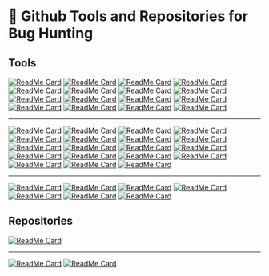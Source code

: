 # 🚀 Github Tools and Repositories for Bug Hunting 
## Tools
[![ReadMe Card](https://github-readme-stats.vercel.app/api/pin/?username=r0075h3ll&repo=Oralyzer)](https://github.com/r0075h3ll/Oralyzer)
[![ReadMe Card](https://github-readme-stats.vercel.app/api/pin/?username=ffuf&repo=ffuf)](https://github.com/ffuf/ffuf)
[![ReadMe Card](https://github-readme-stats.vercel.app/api/pin/?username=jaeles-project&repo=gospider)](https://github.com/jaeles-project/gospider)
[![ReadMe Card](https://github-readme-stats.vercel.app/api/pin/?username=dwisiswant0&repo=crlfuzz)](https://github.com/dwisiswant0/crlfuzz)
[![ReadMe Card](https://github-readme-stats.vercel.app/api/pin/?username=tomnomnom&repo=gf)](https://github.com/tomnomnom/gf)
[![ReadMe Card](https://github-readme-stats.vercel.app/api/pin/?username=sayaanalam&repo=CORS-EXPLOIT)](https://github.com/sayaanalam/CORS-EXPLOIT)
[![ReadMe Card](https://github-readme-stats.vercel.app/api/pin/?username=GerbenJavado&repo=LinkFinder)](https://github.com/GerbenJavado/LinkFinder)
[![ReadMe Card](https://github-readme-stats.vercel.app/api/pin/?username=devanshbatham&repo=FavFreak)](https://github.com/devanshbatham/FavFreak)
[![ReadMe Card](https://github-readme-stats.vercel.app/api/pin/?username=devanshbatham&repo=ParamSpider)](https://github.com/devanshbatham/ParamSpider)
[![ReadMe Card](https://github-readme-stats.vercel.app/api/pin/?username=003random&repo=getJS)](https://github.com/003random/getJS)
[![ReadMe Card](https://github-readme-stats.vercel.app/api/pin/?username=lc&repo=subjs)](https://github.com/lc/subjs)
[![ReadMe Card](https://github-readme-stats.vercel.app/api/pin/?username=s0md3v&repo=Arjun)](https://github.com/s0md3v/Arjun)
[![ReadMe Card](https://github-readme-stats.vercel.app/api/pin/?username=drwetter&repo=testssl.sh)](https://github.com/drwetter/testssl.sh)
[![ReadMe Card](https://github-readme-stats.vercel.app/api/pin/?username=OJ&repo=gobuster)](https://github.com/OJ/gobuster)
[![ReadMe Card](https://github-readme-stats.vercel.app/api/pin/?username=RedTeamPentesting&repo=monsoon)](https://github.com/RedTeamPentesting/monsoon)
[![ReadMe Card](https://github-readme-stats.vercel.app/api/pin/?username=LukaSikic&repo=subzy)](https://github.com/LukaSikic/subzy)

---

[![ReadMe Card](https://github-readme-stats.vercel.app/api/pin/?username=lc&repo=gau)](https://github.com/lc/gau)
[![ReadMe Card](https://github-readme-stats.vercel.app/api/pin/?username=tomnomnom&repo=httprobe)](https://github.com/tomnomnom/httprobe)
[![ReadMe Card](https://github-readme-stats.vercel.app/api/pin/?username=defparam&repo=smuggler)](https://github.com/defparam/smuggler)
[![ReadMe Card](https://github-readme-stats.vercel.app/api/pin/?username=tomnomnom&repo=waybackurls)](https://github.com/tomnomnom/waybackurls)
[![ReadMe Card](https://github-readme-stats.vercel.app/api/pin/?username=antichown&repo=subdomain-takeover)](https://github.com/antichown/subdomain-takeover)
[![ReadMe Card](https://github-readme-stats.vercel.app/api/pin/?username=irsdl&repo=IIS-ShortName-Scanner)](https://github.com/irsdl/IIS-ShortName-Scanner)
[![ReadMe Card](https://github-readme-stats.vercel.app/api/pin/?username=1ndianl33t&repo=Gf-Patterns)](https://github.com/1ndianl33t/Gf-Patterns)
[![ReadMe Card](https://github-readme-stats.vercel.app/api/pin/?username=epi052&repo=feroxbuster)](https://github.com/epi052/feroxbuster)
[![ReadMe Card](https://github-readme-stats.vercel.app/api/pin/?username=tomnomnom&repo=qsreplace)](https://github.com/tomnomnom/qsreplace)
[![ReadMe Card](https://github-readme-stats.vercel.app/api/pin/?username=hahwul&repo=dalfox)](https://github.com/hahwul/dalfox)
[![ReadMe Card](https://github-readme-stats.vercel.app/api/pin/?username=hakluke&repo=hakrawler)](https://github.com/hakluke/hakrawler)
[![ReadMe Card](https://github-readme-stats.vercel.app/api/pin/?username=ticarpi&repo=jwt_tool)](https://github.com/ticarpi/jwt_tool)
[![ReadMe Card](https://github-readme-stats.vercel.app/api/pin/?username=RhinoSecurityLabs&repo=IPRotate_Burp_Extension)](https://github.com/RhinoSecurityLabs/IPRotate_Burp_Extension)
[![ReadMe Card](https://github-readme-stats.vercel.app/api/pin/?username=eslam3kl&repo=crtfinder)](https://github.com/eslam3kl/crtfinder)
[![ReadMe Card](https://github-readme-stats.vercel.app/api/pin/?username=blechschmidt&repo=massdns)](https://github.com/blechschmidt/massdns)
[![ReadMe Card](https://github-readme-stats.vercel.app/api/pin/?username=utkusen&repo=urlhunter)](https://github.com/utkusen/urlhunter)
[![ReadMe Card](https://github-readme-stats.vercel.app/api/pin/?username=m4ll0k&repo=SecretFinder)](https://github.com/m4ll0k/SecretFinder)
[![ReadMe Card](https://github-readme-stats.vercel.app/api/pin/?username=projectdiscovery&repo=httpx)](https://github.com/projectdiscovery/httpx)
[![ReadMe Card](https://github-readme-stats.vercel.app/api/pin/?username=projectdiscovery&repo=subfinder)](https://github.com/projectdiscovery/subfinder)

---

[![ReadMe Card](https://github-readme-stats.vercel.app/api/pin/?username=projectdiscovery&repo=dnsprobe)](https://github.com/projectdiscovery/dnsprobe)
[![ReadMe Card](https://github-readme-stats.vercel.app/api/pin/?username=Soulghost&repo=iblessing)](https://github.com/Soulghost/iblessing)
[![ReadMe Card](https://github-readme-stats.vercel.app/api/pin/?username=projectdiscovery&repo=naabu)](https://github.com/projectdiscovery/naabu)
[![ReadMe Card](https://github-readme-stats.vercel.app/api/pin/?username=nsonaniya2010&repo=SubDomainizer)](https://github.com/nsonaniya2010/SubDomainizer)
[![ReadMe Card](https://github-readme-stats.vercel.app/api/pin/?username=FortyNorthSecurity&repo=EyeWitness)](https://github.com/FortyNorthSecurity/EyeWitness)
[![ReadMe Card](https://github-readme-stats.vercel.app/api/pin/?username=projectdiscovery&repo=shuffledns)](https://github.com/projectdiscovery/shuffledns)
[![ReadMe Card](https://github-readme-stats.vercel.app/api/pin/?username=streaak&repo=keyhacks)](https://github.com/streaak/keyhacks)

## Repositories
[![ReadMe Card](https://github-readme-stats.vercel.app/api/pin/?username=swisskyrepo&repo=PayloadsAllTheThings)](https://github.com/swisskyrepo/PayloadsAllTheThings)

---

[![ReadMe Card](https://github-readme-stats.vercel.app/api/pin/?username=minimaxir&repo=big-list-of-naughty-strings)](https://github.com/minimaxir/big-list-of-naughty-strings)
[![ReadMe Card](https://github-readme-stats.vercel.app/api/pin/?username=danielmiessler&repo=SecLists)](https://github.com/danielmiessler/SecLists)
